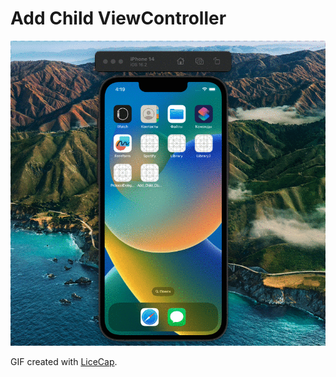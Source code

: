 # Add Child ViewController


<img src='https://github.com/MityaKimchanskii/Spotify_API/blob/main/Add_Child_Class_to_ViewController/1.gif' title='Video Walkthrough' width='' alt='Video Walkthrough' />


GIF created with [LiceCap](http://www.cockos.com/licecap/).



